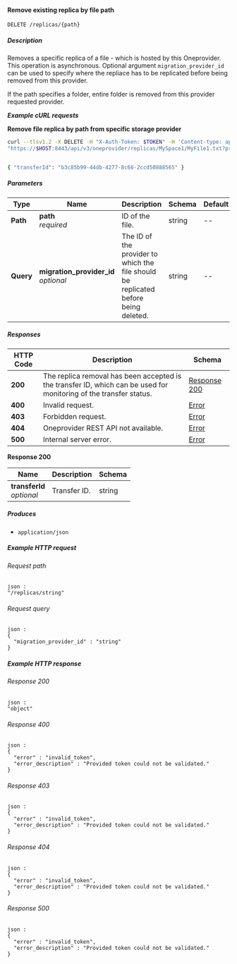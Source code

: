 
<a name="delete_replica"></a>
#### Remove existing replica by file path
```
DELETE /replicas/{path}
```


##### Description
Removes a specific replica of a file - which is hosted by this Oneprovider.
This operation is asynchronous. Optional argument `migration_provider_id`
can be used to specify where the repliace has to be replicated before being
removed from this provider.

If the path specifies a folder, entire folder is removed from
this provider requested provider.

***Example cURL requests***

**Remove file replica by path from specific storage provider**
```bash
curl --tlsv1.2 -X DELETE -H "X-Auth-Token: $TOKEN" -H 'Content-type: application/json' \
"https://$HOST:8443/api/v3/oneprovider/replicas/MySpace1/MyFile1.txt?provider_id=7a0d2c4d-aa00-43df-9e96-cac98b2816bb"


{ "transferId": "b3c85b99-44db-4277-8c66-2ccd50888565" }
```


##### Parameters

|Type|Name|Description|Schema|Default|
|---|---|---|---|---|
|**Path**|**path**  <br>*required*|ID of the file.|string|--|
|**Query**|**migration_provider_id**  <br>*optional*|The ID of the provider to which the file should be replicated before being deleted.|string|--|


##### Responses

|HTTP Code|Description|Schema|
|---|---|---|
|**200**|The replica removal has been accepted is the transfer ID, which can be used for monitoring of the transfer status.|[Response 200](#delete_replica-response-200)|
|**400**|Invalid request.|[Error](../definitions/Error.md#error)|
|**403**|Forbidden request.|[Error](../definitions/Error.md#error)|
|**404**|Oneprovider REST API not available.|[Error](../definitions/Error.md#error)|
|**500**|Internal server error.|[Error](../definitions/Error.md#error)|

<a name="delete_replica-response-200"></a>
**Response 200**

|Name|Description|Schema|
|---|---|---|
|**transferId**  <br>*optional*|Transfer ID.|string|


##### Produces

* `application/json`


##### Example HTTP request

###### Request path
```
json :
"/replicas/string"
```


###### Request query
```
json :
{
  "migration_provider_id" : "string"
}
```


##### Example HTTP response

###### Response 200
```
json :
"object"
```


###### Response 400
```
json :
{
  "error" : "invalid_token",
  "error_description" : "Provided token could not be validated."
}
```


###### Response 403
```
json :
{
  "error" : "invalid_token",
  "error_description" : "Provided token could not be validated."
}
```


###### Response 404
```
json :
{
  "error" : "invalid_token",
  "error_description" : "Provided token could not be validated."
}
```


###### Response 500
```
json :
{
  "error" : "invalid_token",
  "error_description" : "Provided token could not be validated."
}
```



